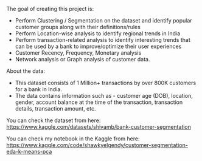 The goal of creating this project is:

- Perform Clustering / Segmentation on the dataset and identify popular customer groups along with their definitions/rules
- Perform Location-wise analysis to identify regional trends in India
- Perform transaction-related analysis to identify interesting trends that can be used by a bank to improve/optimize their user experiences
- Customer Recency, Frequency, Monetary analysis
- Network analysis or Graph analysis of customer data.

About the data:

- This dataset consists of 1 Million+ transactions by over 800K customers for a bank in India.
- The data contains information such as - customer age (DOB), location, gender, account balance at the time of the transaction, transaction details, transaction amount, etc.


You can check the dataset from here: https://www.kaggle.com/datasets/shivamb/bank-customer-segmentation

You can check my notebook in the Kaggle from here: https://www.kaggle.com/code/shawkyelgendy/customer-segmentation-eda-k-means-pca 
